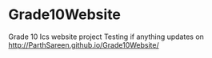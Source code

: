 # Grade10Website
Grade 10 Ics website project
Testing if anything updates on http://ParthSareen.github.io/Grade10Website/
